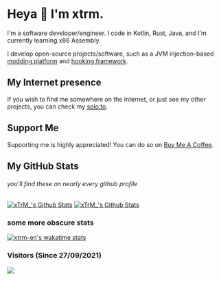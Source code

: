 # Heya 👋 I'm xtrm.

I'm a software developer/engineer. I code in Kotlin, Rust, Java, and I'm currently learning x86 Assembly.

I develop open-source projects/software, such as a JVM injection-based [modding platform](https://github.com/stardust-enterprises/atlas-framework) and [hooking framework](https://github.com/stardust-enterprises/deface).

## My Internet presence
If you wish to find me somewhere on the internet, or just see my other projects, you can check my [solo.to](https://solo.to/xtrm).

## Support Me
Supporting me is highly appreciated! You can do so on [Buy Me A Coffee](https://www.buymeacoffee.com/xtrm).

## My GitHub Stats
###### you'll find these on nearly every github profile

[![xTrM_'s Github Stats](https://github-readme-stats.vercel.app/api/top-langs/?username=xtrm-en&show_icons=true&hide_border=true&theme=radical)](https://github.com/anuraghazra/github-readme-stats)
[![xTrM_'s Github Stats](https://github-readme-stats.vercel.app/api?username=xtrm-en&show_icons=true&hide_border=true&theme=radical)](https://github.com/anuraghazra/github-readme-stats)

### some more obscure stats

[![xtrm-en's wakatime stats](https://github-readme-stats.vercel.app/api/wakatime?username=xtrm&show_icons=true&hide_border=true&theme=radical)](https://github.com/anuraghazra/github-readme-stats)

### Visitors (Since 27/09/2021)
![](https://count.getloli.com/get/@xTrM-EN?theme=rule34)
